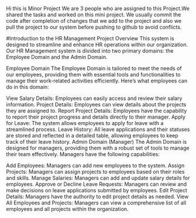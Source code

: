 Hi this is Minor Project 
We are 3 people who are assigned to this Project.We shared the tasks and worked on this mini project.
We usually commit the code after completion of changes that we add to the project and also we pull the project to our system before pushing to github to avoid conflicts.


#Introduction to the HR Management Project
Overview
This system is designed to streamline and enhance HR operations within our organization. Our HR Management system is divided into two primary domains: the Employee Domain and the Admin Domain.

Employee Domain
The Employee Domain is tailored to meet the needs of our employees, providing them with essential tools and functionalities to manage their work-related activities efficiently. Here’s what employees can do in this domain:

View Salary Details: Employees can easily access and review their salary information.
Project Details: Employees can view details about the projects they are assigned to.
Report Project Details: Employees have the capability to report their project progress and details directly to their manager.
Apply for Leave: The system allows employees to apply for leave with a streamlined process.
Leave History: All leave applications and their statuses are stored and reflected in a detailed table, allowing employees to keep track of their leave history.
Admin Domain (Manager)
The Admin Domain is designed for managers, providing them with a robust set of tools to manage their team effectively. Managers have the following capabilities:

Add Employees: Managers can add new employees to the system.
Assign Projects: Managers can assign projects to employees based on their roles and skills.
Manage Salaries: Managers can add and update salary details for employees.
Approve or Decline Leave Requests: Managers can review and make decisions on leave applications submitted by employees.
Edit Project Details: Managers have the authority to edit project details as needed.
View All Employees and Projects: Managers can view a comprehensive list of all employees and all projects within the organization.
